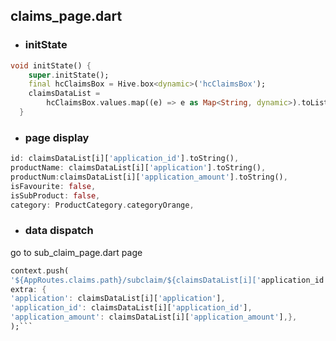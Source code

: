 ## claims_page.dart

- ### initState

```dart
void initState() {
    super.initState();
    final hcClaimsBox = Hive.box<dynamic>('hcClaimsBox');
    claimsDataList =
        hcClaimsBox.values.map((e) => e as Map<String, dynamic>).toList();
  }
```
- ### page display
```dart
id: claimsDataList[i]['application_id'].toString(),
productName: claimsDataList[i]['application'].toString(),
productNum:claimsDataList[i]['application_amount'].toString(),
isFavourite: false,
isSubProduct: false,
category: ProductCategory.categoryOrange,
```
- ### data dispatch
go to sub_claim_page.dart page
```dart
context.push(
'${AppRoutes.claims.path}/subclaim/${claimsDataList[i]['application_id']}',
extra: {
'application': claimsDataList[i]['application'],
'application_id': claimsDataList[i]['application_id'],
'application_amount': claimsDataList[i]['application_amount'],},
);```

